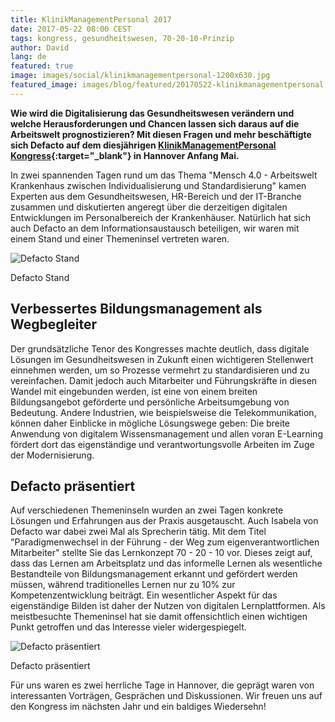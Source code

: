 ```yaml
---
title: KlinikManagementPersonal 2017
date: 2017-05-22 08:00 CEST
tags: kongress, gesundheitswesen, 70-20-10-Prinzip
author: David
lang: de
featured: true
image: images/social/klinikmanagementpersonal-1200x630.jpg
featured_image: images/blog/featured/20170522-klinikmanagementpersonal.jpg
---
```

**Wie wird die Digitalisierung das Gesundheitswesen verändern und welche Herausforderungen und Chancen lassen sich daraus auf die Arbeitswelt prognostizieren? Mit diesen Fragen und mehr beschäftigte sich Defacto auf dem diesjährigen [KlinikManagementPersonal Kongress](http://www.klinikmanagementpersonal.de/2017/home/){:target="_blank"} in Hannover Anfang Mai.**

In zwei spannenden Tagen rund um das Thema "Mensch 4.0 - Arbeitswelt Krankenhaus zwischen Individualisierung und Standardisierung" kamen Experten aus dem Gesundheitswesen, HR-Bereich und der IT-Branche zusammen und diskutierten angeregt über die derzeitigen digitalen Entwicklungen im Personalbereich der Krankenhäuser. Natürlich hat sich auch Defacto an dem Informationsaustausch beteiligen, wir waren mit einem Stand und einer Themeninsel vertreten waren.

![Defacto Stand](/images/blog/de/KlinikManagementPersonal-2017-01.jpg)
 <p class="caption">Defacto Stand</p>

## Verbessertes Bildungsmanagement als Wegbegleiter
Der grundsätzliche Tenor des Kongresses machte deutlich, dass digitale Lösungen im Gesundheitswesen in Zukunft einen wichtigeren Stellenwert einnehmen werden, um so Prozesse vermehrt zu standardisieren und zu vereinfachen. Damit jedoch auch Mitarbeiter und Führungskräfte in diesen Wandel mit eingebunden werden, ist eine von einem breiten Bildungsangebot geförderte und persönliche Arbeitsumgebung von Bedeutung. Andere Industrien, wie beispielsweise die Telekommunikation, können daher Einblicke in mögliche Lösungswege geben: Die breite Anwendung von digitalem Wissensmanagement und allen voran E-Learning fördert dort das eigenständige und verantwortungsvolle Arbeiten im Zuge der Modernisierung.

## Defacto präsentiert
Auf verschiedenen Themeninseln wurden an zwei Tagen konkrete Lösungen und Erfahrungen aus der Praxis ausgetauscht. Auch Isabela von Defacto war dabei zwei Mal als Sprecherin tätig. Mit dem Titel "Paradigmenwechsel in der Führung - der Weg zum eigenverantwortlichen Mitarbeiter" stellte Sie das Lernkonzept 70 - 20 - 10 vor. Dieses zeigt auf, dass das Lernen am Arbeitsplatz und das informelle Lernen als wesentliche Bestandteile von Bildungsmanagement erkannt und gefördert werden müssen, während traditionelles Lernen nur zu 10% zur Kompetenzentwicklung beiträgt. Ein wesentlicher Aspekt für das eigenständige Bilden ist daher der Nutzen von digitalen Lernplattformen. Als meistbesuchte Themeninsel hat sie damit offensichtlich einen wichtigen Punkt getroffen und das Interesse vieler widergespiegelt.

![Defacto präsentiert](/images/blog/de/KlinikManagementPersonal-2017-02.jpg)
 <p class="caption">Defacto präsentiert</p>

Für uns waren es zwei herrliche Tage in Hannover, die geprägt waren von interessanten Vorträgen, Gesprächen und Diskussionen. Wir freuen uns auf den Kongress im nächsten Jahr und ein baldiges Wiedersehn!

